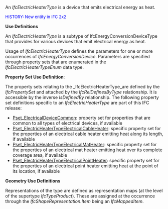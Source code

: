 ﻿An _IfcElectricHeaterType_ is a device that emits electrical energy as heat.

> <font color="#0000ff" size="-1">
HISTORY: New entity in IFC 2x2 </font>
> 


****Use Definitions****

An _IfcElectricHeaterType_ is a subtype of IfcEnergyConversionDeviceType that provides for various devices that emit electrical energy as heat.

Usage of _IfcElectricHeaterType_ defines the parameters for one or more occurrences of _IfcEnergyConversionDevice_. Parameters are specified through property sets that are enumerated in the _IfcElectricHeaterTypeEnum_ data type.

****Property Set Use Definition****:

The property sets relating to the _IfcElectricHeaterType_are defined by the _IfcPropertySet_ and attached by the _IfcRelDefinesByType_ relationship. It is accessible by the inverse _IsDefinedBy_ relationship. The following property set definitions specific to an _IfcElectricHeaterType_ are part of this IFC release:

* [Pset_ElectricalDeviceCommon](../../psd/IfcElectricalDomain/Pset_ElectricalDeviceCommon.xml): property set for properties that are common to all types of electrical devices, if available 
* [Pset_ElectricHeaterTypeElectricalCableHeater](../../psd/IfcElectricalDomain/Pset_ElectricHeaterTypeElectricalCableHeater.xml): specific property set for the properties of an electrical cable heater emitting heat along its length, if available 
* [Pset_ElectricHeaterTypeElectricalMatHeater](../../psd/IfcElectricalDomain/Pset_ElectricHeaterTypeElectricalMatHeater.xml): specific property set for the properties of an electrical mat heater emitting heat over its complete coverage area, if available 
* [Pset_ElectricHeaterTypeElectricalPointHeater](../../psd/IfcElectricalDomain/Pset_ElectricHeaterTypeElectricalPointHeater.xml): specific property set for the properties of an electrical point heater emitting heat at the point of its location, if available 

****Geometry Use Definitions****

Representations of the type are defined as representation maps (at the level of the supertype _IfcTypeProduct_). These are assigned at the occurrence through the _IfcShapeRepresentation.Item_ being an _IfcMappedItem_.
